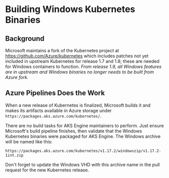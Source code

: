 # Building Windows Kubernetes Binaries

## Background

Microsoft maintains a fork of the Kubernetes project at https://github.com/Azure/kubernetes which includes patches not yet included in upstream Kubernetes for release 1.7 and 1.8; these are needed for Windows containers to function. *From release 1.9, all Windows features are in upstream and Windows binaries no longer needs to be built from Azure fork.*

## Azure Pipelines Does the Work

When a new release of Kubernetes is finalized, Microsoft builds it and makes its artifacts available in Azure storage under `https://packages.aks.azure.com/kubernetes/`.

There are no build tasks for AKS Engine maintainers to perform. Just ensure Microsoft's build pipeline finishes, then validate that the Windows Kubernetes binaries were packaged for AKS Engine. The Windows archive will be named like this:

`https://packages.aks.azure.com/kubernetes/v1.17.2/windowszip/v1.17.2-1int.zip`

Don't forget to update the Windows VHD with this archive name in the pull request for the new Kubernetes release.
